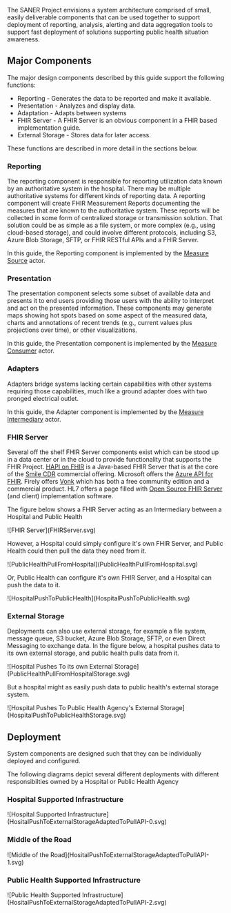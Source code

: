 The SANER Project envisions a system architecture comprised of small, easily deliverable
components that can be used together to support deployment of reporting, analysis,
alerting and data aggregation tools to support fast deployment of solutions supporting
public health situation awareness.

## Major Components
The major design components described by this guide support the following functions:

* Reporting - Generates the data to be reported and make it available.
* Presentation - Analyzes and display data.
* Adaptation - Adapts between systems
* FHIR Server - A FHIR Server is an obvious component in a FHIR based implementation guide.
* External Storage - Stores data for later access.

These functions are described in more detail in the sections below.

### Reporting
The reporting component is responsible for reporting utilization data known by an
authoritative system in the hospital. There may be multiple authoritative systems
for different kinds of reporting data.  A reporting component will create FHIR Measurement
Reports documenting the measures that are known to the authoritative system.  These
reports will be collected in some form of centralized storage or transmission solution.
That solution could be as simple as a file system, or more complex (e.g., using
cloud-based storage), and could involve different protocols, including S3, Azure Blob
Storage, SFTP, or FHIR RESTful APIs and a FHIR Server.

In this guide, the Reporting component is implemented by the [Measure Source](actors_and_transactions.html#measure-source) actor.

### Presentation
The presentation component selects some subset of available data and presents it to
end users providing those users with the ability to interpret and act on the presented
information.  These components may generate maps showing hot spots based on some aspect
of the measured data, charts and annotations of recent trends (e.g., current values
plus projections over time), or other visualizations.

In this guide, the Presentation component is implemented by the [Measure Consumer](actors_and_transactions.html#measure-consumer) actor.

### Adapters
Adapters bridge systems lacking certain capabilities with other systems requiring
those capabilities, much like a ground adapter does with two pronged electrical outlet.

In this guide, the Adapter component is implemented by the [Measure Intermediary](actors_and_transactions.html#measure-intermediary) actor.

### FHIR Server
Several off the shelf FHIR Server components exist which can be stood up in a data center
or in the cloud to provide functionality that supports the FHIR Project.  [HAPI on FHIR](https://hapifhir.io/) is
a Java-based FHIR Server that is at the core of the [Smile CDR](https://smilecdr.com/) commercial
offering.  Microsoft offers the [Azure API for FHIR](https://azure.microsoft.com/en-us/services/azure-api-for-fhir/#overview).  Firely offers
[Vonk](https://fire.ly/products/vonk) which has both a free community edition and a commercial product.
HL7 offers a page filled with [Open Source FHIR Server](https://wiki.hl7.org/Open_Source_FHIR_implementations)
(and client) implementation software.

The figure below shows a FHIR Server acting as an Intermediary between a Hospital and Public Health

<div style='float: clear'>
![FHIR Server](FHIRServer.svg)
</div>

However, a Hospital could simply configure it's own FHIR Server, and Public Health could then pull the data they need from it.

<div style='float: clear'>
![PublicHealthPullFromHospital](PublicHealthPullFromHospital.svg)
</div>

Or, Public Health can configure it's own FHIR Server, and a Hospital can push the data to it.
<div style='float: clear'>
![HospitalPushToPublicHealth](HospitalPushToPublicHealth.svg)
</div>

### External Storage
Deployments can also use external storage, for example a file system, message queue, S3 bucket, Azure Blob Storage, SFTP, or even Direct Messaging
to exchange data.  In the figure below, a hospital pushes data to its own external storage, and public health pulls data from it.
<div style='float: clear'>
![Hospital Pushes To its own External Storage](PublicHealthPullFromHospitalStorage.svg)
</div>

But a hospital might as easily push data to public health's external storage system.
<div style='float: clear'>
![Hospital Pushes To Public Health Agency's External Storage](HospitalPushToPublicHealthStorage.svg)
</div>

## Deployment
System components are designed such that they can be individually deployed and configured.

The following diagrams depict several different deployments with different responsibilties owned by a Hospital or Public Health Agency

### Hospital Supported Infrastructure
<div style='float: clear'>
![Hospital Supported Infrastructure](HositalPushToExternalStorageAdaptedToPullAPI-0.svg)
</div>

### Middle of the Road
<div style='float: clear'>
![Middle of the Road](HositalPushToExternalStorageAdaptedToPullAPI-1.svg)
</div>

### Public Health Supported Infrastructure
<div style='float: clear'>
![Public Health Supported Infrastructure](HositalPushToExternalStorageAdaptedToPullAPI-2.svg)
</div>